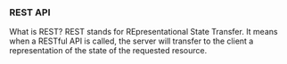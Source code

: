 ### REST API

What is REST?
REST stands for REpresentational State Transfer.
It means when a RESTful API is called, the server will transfer to the client a representation of the state of the requested resource.


